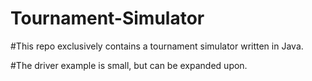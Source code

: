 # Tournament-Simulator

#This repo exclusively contains a tournament simulator written in Java.

#The driver example is small, but can be expanded upon.

